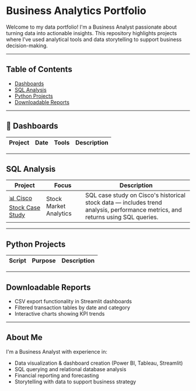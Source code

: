 # Business Analytics Portfolio

Welcome to my data portfolio! I'm a Business Analyst passionate about turning data into actionable insights. This repository highlights projects where I’ve used analytical tools and data storytelling to support business decision-making.

---

## Table of Contents

- [Dashboards](#dashboards)
- [SQL Analysis](#sql-analysis)
- [Python Projects](#python-projects)
- [Downloadable Reports](#downloadable-reports)

---

## 🧾 Dashboards

| Project | Date | Tools | Description |
|--------|------|-------|-------------|


---

## SQL Analysis

| Project | Focus | Description |
|--------|-------|-------------|
| [📊 Cisco Stock Case Study](https://github.com/Malagheel/Cisco-Stock-SQL-Case-Study/blob/main/README.md) | Stock Market Analytics | SQL case study on Cisco's historical stock data — includes trend analysis, performance metrics, and returns using SQL queries. |


---

## Python Projects

| Script | Purpose | Description |
|--------|---------|-------------|


---

## Downloadable Reports

- CSV export functionality in Streamlit dashboards  
- Filtered transaction tables by date and category  
- Interactive charts showing KPI trends

---

## About Me

I'm a Business Analyst with experience in:

- Data visualization & dashboard creation (Power BI, Tableau, Streamlit)  
- SQL querying and relational database analysis  
- Financial reporting and forecasting  
- Storytelling with data to support business strategy
